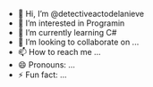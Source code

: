 - 👋 Hi, I’m @detectiveactodelanieve
- 👀 I’m interested in Programin 
- 🌱 I’m currently learning C#
- 💞️ I’m looking to collaborate on ...
- 📫 How to reach me ...
- 😄 Pronouns: ...
- ⚡ Fun fact: ...

<!---
detectiveactodelanieve/detectiveactodelanieve is a ✨ special ✨ repository because its `README.md` (this file) appears on your GitHub profile.
You can click the Preview link to take a look at your changes.
--->
